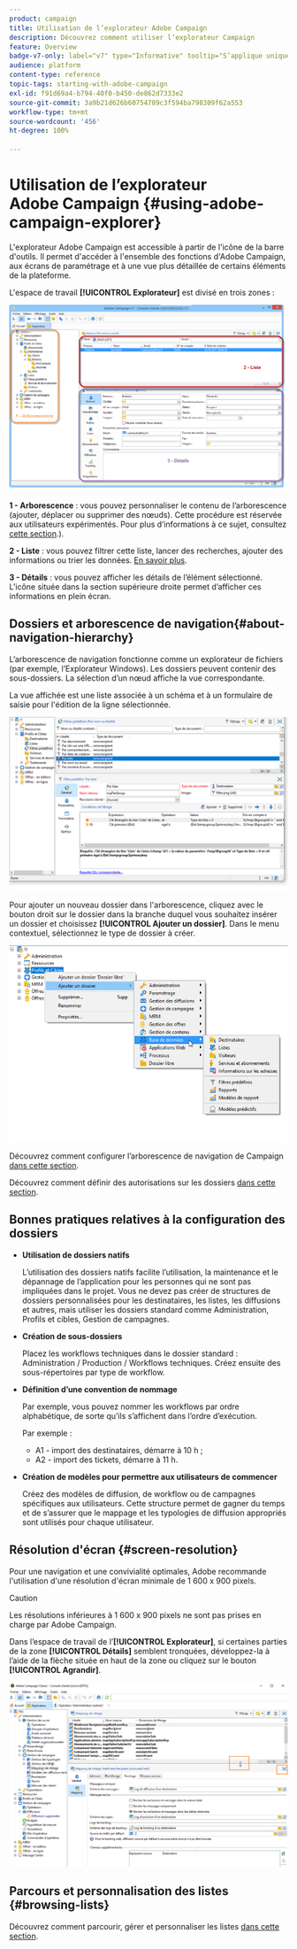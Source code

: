 ```yaml
---
product: campaign
title: Utilisation de l’explorateur Adobe Campaign
description: Découvrez comment utiliser l’explorateur Campaign
feature: Overview
badge-v7-only: label="v7" type="Informative" tooltip="S’applique uniquement à Campaign Classic v7"
audience: platform
content-type: reference
topic-tags: starting-with-adobe-campaign
exl-id: f91d69a4-b794-40f0-b450-de862d7333e2
source-git-commit: 3a9b21d626b60754789c3f594ba798309f62a553
workflow-type: tm+mt
source-wordcount: '456'
ht-degree: 100%

---
```


# Utilisation de l’explorateur Adobe Campaign {#using-adobe-campaign-explorer}



L&#39;explorateur Adobe Campaign est accessible à partir de l&#39;icône de la barre d&#39;outils. Il permet d&#39;accéder à l&#39;ensemble des fonctions d&#39;Adobe Campaign, aux écrans de paramétrage et à une vue plus détaillée de certains éléments de la plateforme.

L&#39;espace de travail **[!UICONTROL Explorateur]** est divisé en trois zones :

![](assets/s_ncs_user_navigation.png)

**1 - Arborescence** : vous pouvez personnaliser le contenu de l’arborescence (ajouter, déplacer ou supprimer des nœuds). Cette procédure est réservée aux utilisateurs expérimentés. Pour plus d’informations à ce sujet, consultez [cette section](#about-navigation-hierarchy).).

**2 - Liste** : vous pouvez filtrer cette liste, lancer des recherches, ajouter des informations ou trier les données. [En savoir plus](adobe-campaign-ui-lists.md).

**3 - Détails** : vous pouvez afficher les détails de l’élément sélectionné. L’icône située dans la section supérieure droite permet d’afficher ces informations en plein écran.

## Dossiers et arborescence de navigation{#about-navigation-hierarchy}

L’arborescence de navigation fonctionne comme un explorateur de fichiers (par exemple, l’Explorateur Windows). Les dossiers peuvent contenir des sous-dossiers. La sélection d’un nœud affiche la vue correspondante.

La vue affichée est une liste associée à un schéma et à un formulaire de saisie pour l&#39;édition de la ligne sélectionnée.

![](assets/d_ncs_integration_navigation.png)

Pour ajouter un nouveau dossier dans l&#39;arborescence, cliquez avec le bouton droit sur le dossier dans la branche duquel vous souhaitez insérer un dossier et choisissez **[!UICONTROL Ajouter un dossier]**. Dans le menu contextuel, sélectionnez le type de dossier à créer.

![](assets/d_ncs_integration_navigation_create.png)

Découvrez comment configurer l’arborescence de navigation de Campaign [dans cette section](../../configuration/using/configuration.md).

Découvrez comment définir des autorisations sur les dossiers [dans cette section](access-management-folders.md).

## Bonnes pratiques relatives à la configuration des dossiers

* **Utilisation de dossiers natifs**

  L’utilisation des dossiers natifs facilite l’utilisation, la maintenance et le dépannage de l’application pour les personnes qui ne sont pas impliquées dans le projet. Vous ne devez pas créer de structures de dossiers personnalisées pour les destinataires, les listes, les diffusions et autres, mais utiliser les dossiers standard comme Administration, Profils et cibles, Gestion de campagnes.

* **Création de sous-dossiers**

  Placez les workflows techniques dans le dossier standard : Administration / Production / Workflows techniques. Créez ensuite des sous-répertoires par type de workflow.

* **Définition d’une convention de nommage**

  Par exemple, vous pouvez nommer les workflows par ordre alphabétique, de sorte qu’ils s’affichent dans l’ordre d’exécution.

  Par exemple :

   * A1 - import des destinataires, démarre à 10 h ;
   * A2 - import des tickets, démarre à 11 h.

* **Création de modèles pour permettre aux utilisateurs de commencer**

  Créez des modèles de diffusion, de workflow ou de campagnes spécifiques aux utilisateurs. Cette structure permet de gagner du temps et de s’assurer que le mappage et les typologies de diffusion appropriés sont utilisés pour chaque utilisateur.

## Résolution d&#39;écran {#screen-resolution}

Pour une navigation et une convivialité optimales, Adobe recommande l&#39;utilisation d&#39;une résolution d&#39;écran minimale de 1 600 x 900 pixels.

>[!CAUTION]
>
>Les résolutions inférieures à 1 600 x 900 pixels ne sont pas prises en charge par Adobe Campaign.

Dans l’espace de travail de l’**[!UICONTROL Explorateur]**, si certaines parties de la zone **[!UICONTROL Détails]** semblent tronquées, développez-la à l’aide de la flèche située en haut de la zone ou cliquez sur le bouton **[!UICONTROL Agrandir]**.

![](assets/s_ncs_user_resolution.png)

## Parcours et personnalisation des listes {#browsing-lists}

Découvrez comment parcourir, gérer et personnaliser les listes [dans cette section](adobe-campaign-ui-lists.md).
